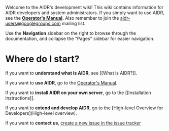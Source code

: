 Welcome to the AIDR's development wiki! This wiki contains information for AIDR developers and system administrators. If you simply want to use AIDR, see the **[Operator's Manual](http://en.flossmanuals.net/aidr/).** Also remember to join the [aidr-users@googlegroups.com](https://groups.google.com/forum/#!forum/aidr-users) mailing list.

Use the **Navigation** sidebar on the right to browse through the documentation, and collapse the "Pages" sidebar for easier navigation.

# Where do I start?

If you want to **understand what is AIDR**, see [[What is AIDR?]].

If you want to **use AIDR**, go to the [Operator's Manual](http://en.flossmanuals.net/aidr/).

If you want to **install AIDR on your own server**, go to the [[Installation Instructions]].

If you want to **extend and develop AIDR**, go to the [High-level Overview for Developers](High-level overview).

If you want to **contact us**, [create a new issue in the issue tracker](https://github.com/qcri-social/AIDR/issues)